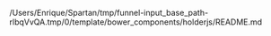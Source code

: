 /Users/Enrique/Spartan/tmp/funnel-input_base_path-rlbqVvQA.tmp/0/template/bower_components/holderjs/README.md
